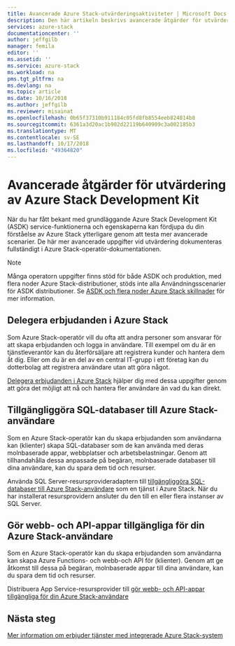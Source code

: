 ```yaml
---
title: Avancerade Azure Stack-utvärderingsaktiviteter | Microsoft Docs
description: Den här artikeln beskrivs avancerade åtgärder för utvärdering av Azure Stack.
services: azure-stack
documentationcenter: ''
author: jeffgilb
manager: femila
editor: ''
ms.assetid: ''
ms.service: azure-stack
ms.workload: na
pms.tgt_pltfrm: na
ms.devlang: na
ms.topic: article
ms.date: 10/16/2018
ms.author: jeffgilb
ms.reviewer: misainat
ms.openlocfilehash: 0b65f37310b911184c05fd8fb8554eeb824814b8
ms.sourcegitcommit: 6361a3d20ac1b902d22119b640909c3a002185b3
ms.translationtype: MT
ms.contentlocale: sv-SE
ms.lasthandoff: 10/17/2018
ms.locfileid: "49364820"
---
```

# <a name="advanced-azure-stack-development-kit-evaluation-tasks"></a>Avancerade åtgärder för utvärdering av Azure Stack Development Kit
När du har fått bekant med grundläggande Azure Stack Development Kit (ASDK) service-funktionerna och egenskaperna kan fördjupa du din förståelse av Azure Stack ytterligare genom att testa mer avancerade scenarier. De här mer avancerade uppgifter vid utvärdering dokumenteras fullständigt i Azure Stack-operatör-dokumentationen.

> [!NOTE]
> Många operatorn uppgifter finns stöd för både ASDK och produktion, med flera noder Azure Stack-distributioner, stöds inte alla Användningsscenarier för ASDK distributioner. Se [ASDK och flera noder Azure Stack skillnader](asdk-what-is.md#asdk-and-multi-node-azure-stack-differences) för mer information.

## <a name="delegate-offers-in-azure-stack"></a>Delegera erbjudanden i Azure Stack
Som Azure Stack-operatör vill du ofta att andra personer som ansvarar för att skapa erbjudanden och logga in användare. Till exempel om du är en tjänstleverantör kan du återförsäljare att registrera kunder och hantera dem åt dig. Eller om du är en del av en central IT-grupp i ett företag kan du dotterbolag att registrera användare utan att göra något.

[Delegera erbjudanden i Azure Stack](.\.\azure-stack-delegated-provider.md) hjälper dig med dessa uppgifter genom att göra det möjligt att nå och hantera fler användare än vad du kan direkt. 

## <a name="make-sql-databases-available-to-your-azure-stack-users"></a>Tillgängliggöra SQL-databaser till Azure Stack-användare
Som en Azure Stack-operatör kan du skapa erbjudanden som användarna kan (klienter) skapa SQL-databaser som de kan använda med deras molnbaserade appar, webbplatser och arbetsbelastningar. Genom att tillhandahålla dessa anpassade på begäran, molnbaserade databaser till dina användare, kan du spara dem tid och resurser. 

Använda SQL Server-resursprovideradaptern till [tillgängliggöra SQL-databaser till Azure Stack-användare](.\.\azure-stack-tutorial-sql-server.md) som en tjänst i Azure Stack. När du har installerat resursprovidern ansluter du den till en eller flera instanser av SQL Server.

## <a name="make-web-and-api-apps-available-to-your-azure-stack-users"></a>Gör webb- och API-appar tillgängliga för din Azure Stack-användare
Som en Azure Stack-operatör kan du skapa erbjudanden som användarna kan skapa Azure Functions- och webb-och API för (klienter). Genom att ge åtkomst till dessa på begäran, molnbaserade appar till dina användare, kan du spara dem tid och resurser.

Distribuera App Service-resursprovider till [gör webb- och API-appar tillgängliga för din Azure Stack-användare](.\.\azure-stack-tutorial-app-service.md)

## <a name="next-steps"></a>Nästa steg
[Mer information om erbjuder tjänster med integrerade Azure Stack-system](.\.\azure-stack-offer-services-overview.md)